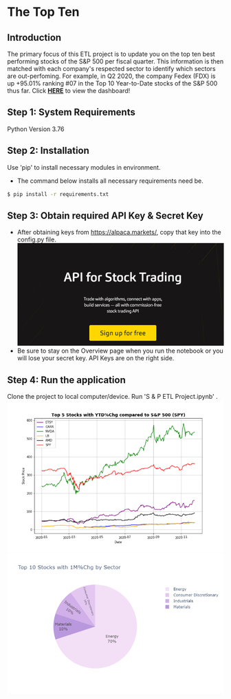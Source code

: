 # The Top Ten

## Introduction

The primary focus of this ETL project is to update you on the top ten best performing stocks of the S&P 500 per fiscal quarter. This information is then matched with each company's respected sector to identify which sectors are out-perfoming. For example, in Q2 2020, the company Fedex (FDX) is up +95.01% ranking #07 in the Top 10 Year-to-Date stocks of the S&P 500 thus far. Click <a href ="https://jakebyford.github.io/sp500/S&P_ETL_Pandas/Solved/index.html"><strong>HERE</strong></a> to view the dashboard!

## Step 1: System Requirements

Python Version 3.76

## Step 2: Installation

Use 'pip' to install necessary modules in environment.

- The command below installs all necessary requirements need be.

```bash
$ pip install -r requirements.txt
```

## Step 3: Obtain required API Key & Secret Key

- After obtaining keys from https://alpaca.markets/, copy that key into the config.py file.\
  ![](S&P_ETL_Pandas/Resources/assets/images/Alpaca.png)
- Be sure to stay on the Overview page when you run the notebook or you will lose your secret key. API Keys are on the right side.

## Step 4: Run the application

Clone the project to local computer/device.
Run 'S & P ETL Project.ipynb' .\
![](S&P_ETL_Pandas/Q3_2020/q3-2020-Resources/assets/images/Line_Top_5_YTD_PerChg.png)\
![](S&P_ETL_Pandas/Q3_2020/q3-2020-Resources/assets/images/Pie1MChg.png)
